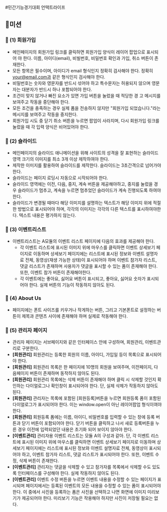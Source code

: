 #민간기능경기대회
언택트라이프

## 🚀미션
### 🎯 (1) 회원가입
- 메인페이지의 회원가입 링크를 클릭하면 회원가입 양식이 레이어 팝업으로 표시되어
야 한다. 이름, 아이디(email), 비빌번호, 비밀번호 확인과 가입, 취소 버튼이
존재한다.
- 모든 항목은 필수이며, 아이디가 email 형식인지 정확히 검사해야 한다. 정확히 your@email.com과 같은 형식인지 검사해야 한다.
- 비밀번호는 숫자와 영문자를 반드시 섞어야 하고 특수문자는 허용되지 않으며 영문
자는 대분자가 반드시 하나 포함되어야 한다.
- 조건이 맞지 않거나 빠진 요소가 있면 가입 버튼을 눌렀을 때 적당한 경
고 메시지를 보여주고 작동을 중단해야 한다.
- 모든 조건을 충족하는 경우 실제 폼을 전송하지 않지만 "회원가입 되었습니다."라는
메시지를 보여주고 작동을 중지한다.
- 회원가입 시도 중 닫기 취소 버튼을 누르면 팝업이 사라지며, 다시 회원가입 링크를
눌렀을 때 각 입력 양식은 비어있어야 한다.

### 🎯 (2) 슬라이드
- 메인페이지의 슬라이드 애니메이션을 위해 사이트의 성격을 잘 표현하는 슬라이드 영역 크기의 이미지를 최소 3개 이상 제작하여야 한다.
- 제작한 이미지를 활용하여 슬라이드를 제작한다. 슬라이드는 3초간격으로 넘어가야 한다.
- 슬라이드는 페이지 로딩시 자동으로 시작되어야 한다.
- 슬라이드 영역에는 이전, 다음, 중지, 계속 버튼을 제공해야하고, 중지를 눌렀을 경우 슬라이드가 멈추고, 계속을 누르면 멈추었던 슬라이드가 계속 진행되도록 하여야 한다.
- 슬라이드가 변경될 때마다 해당 이미지를 설명하는 텍스트가 해당 이미지 위에 적절한 방법으로 표시되어야 하며, 각각의 이미지는 각각의 다른 텍스트를 표시하여야한다. 텍스트 내용은 평가하지 않는다.

### 🎯 (3) 이벤트리스트
- 이벤트리스트는 A모듈의 이벤트 리스트 페이지에 다음의 효과를 제공해야 한다.
	- 각 이벤트 리스트에 표시된 이미지 위에 마우스를 클릭하면 이벤트 상세보기 페이지로 이동하며 상세보기 페이지에는 리스트에 표시된 정보와 이벤트 설명자료 전체, 동영상(재생 가능한 상태)이 표시되어야 하며 이벤트 참가자 리스트, 댓글 리스트가 존재하며 사용자가 댓글을 표시할 수 있는 폼이 존재해야 한다. 또한, 이벤트 참가 버튼이 존재해야한다.
	- 각 이벤트에는 좋아요, 싫어요 버튼이 표시되고, 좋아요, 싫어요 숫자가 표시되어야 한다. 실제 버튼의 기능이 작동하지 않아도 된다.

### 🎯 (4) About Us
- 페이지에는 폰트 사이즈를 키우거나 작게하는 버튼, 그리고 기본폰트로 설정하는 버튼이 제목과 콘텐츠 사이에 존재해야 하며 실제로 작동해야 한다.

### 🎯 (5) 관리자 페이지
- 관리자 페이지는 서브페이지와 같은 인터페이스 안에 구성하며, 회원관리, 이벤트관리로 구분한다.
- __[회원관리]__ 회원관리는 등록한 회원의 이름, 아이디, 가입일 등이 목록으로 표시되어야 한다.
- __[회원관리]__ 회원관리 목록은 한 페이지에 10명의 회원을 보여주며, 이전페이지, 다음페이지 버튼이 존재하며 동작하지 않아도 된다.
- __[회원관리]__ 회원관리 목록에는 삭제 버튼이 존재해야 하며 클릭 시 삭제할 것인지 확인하는 다이얼로그나 확인창이 표시되어야 한다. 단, 실제 삭제가 작동하지 않아도 된다.
- __[회원관리]__ 관리자는 목록에 포함된 [회원등록]버튼을 누르면 회원등록 폼이 포함된 다이얼로그가 표시되어야 한다. 이는 window.open이 아닌 레이어팝업 형식이여야 한다.
- __[회원관리]__ 회원등록 폼에는 이름, 아이디, 비밀번호를 입력할 수 있는 창에 등록 버튼과 닫기 버튼이 포함되어야 한다. 닫기 버튼을 클릭하고 나서 새로 등록버튼을 누른 경우 이전에 입력되었던 내용은 초기화 되어 보이지 않아야 한다.
- __[이벤트관리]__ 관리자용 이벤트 리스트는 모듈 A의 구성과 같아. 단, 각 이벤트 리스트에 표시된 이미지 위에 마우스를 클릭하면 이벤트 상세보기 페이지로 이동하며 상세보기 페이지에는 리스트에 표시된 정보와 이벤트 설명자료 전체, 동영상이 표시되어야 하고, 이벤트 참가자 리스트, 댓글 리스트가 표시되어야 한다. 또한, 이벤트 수정, 삭제 버튼이 존재한다.
- __[이벤트관리]__ 관리자는 댓글을 삭제할 수 있고 참가자를 목록에서 삭제할 수도 있도록 인터페이스를 구성해야 한다. 실제 작동하지 않아도 된다.
- __[이벤트관리]__ 이벤트 수정 버튼을 누르면 이벤트 내용을 수정할 수 있는 페이지가 표시되며 페이지에서는 등록된 이벤트의 모든 내용을 수정할 수 있는 폼이 표시되어야 한다. 이 중에서 사진을 등록하는 폼은 사진을 선택하고 나면 화면에 이미지 미리보기가 제공되어야 한다. 미리보기 기능은 작용해야 하지만 사진이 저장될 필요는 없다.